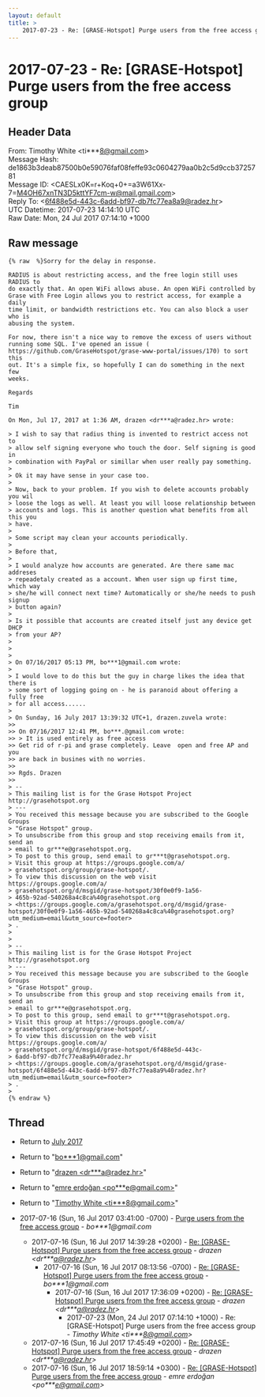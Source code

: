 ```yaml
---
layout: default
title: >
    2017-07-23 - Re: [GRASE-Hotspot] Purge users from the free access group
---
```


# 2017-07-23 - Re: [GRASE-Hotspot] Purge users from the free access group

## Header Data

From: Timothy White \<ti***8@gmail.com\><br>
Message Hash: de1863b3deab87500b0e59076faf08feffe93c0604279aa0b2c5d9ccb3725781<br>
Message ID: \<CAESLx0K=r+Koq+0+=a3W61Xx-7=M4OH67xnTN3D5kttYF7cm-w@mail.gmail.com\><br>
Reply To: \<6f488e5d-443c-6add-bf97-db7fc77ea8a9@radez.hr\><br>
UTC Datetime: 2017-07-23 14:14:10 UTC<br>
Raw Date: Mon, 24 Jul 2017 07:14:10 +1000<br>

## Raw message

```
{% raw  %}Sorry for the delay in response.

RADIUS is about restricting access, and the free login still uses RADIUS to
do exactly that. An open WiFi allows abuse. An open WiFi controlled by
Grase with Free Login allows you to restrict access, for example a daily
time limit, or bandwidth restrictions etc. You can also block a user who is
abusing the system.

For now, there isn't a nice way to remove the excess of users without
running some SQL. I've opened an issue (
https://github.com/GraseHotspot/grase-www-portal/issues/170) to sort this
out. It's a simple fix, so hopefully I can do something in the next few
weeks.

Regards

Tim

On Mon, Jul 17, 2017 at 1:36 AM, drazen <dr***a@radez.hr> wrote:

> I wish to say that radius thing is invented to restrict access not to
> allow self signing everyone who touch the door. Self signing is good in
> combination with PayPal or simillar when user really pay something.
>
> Ok it may have sense in your case too.
>
> Now, back to your problem. If you wish to delete accounts probably you wil
> loose the logs as well. At least you will loose relationship between
> accounts and logs. This is another question what benefits from all this you
> have.
>
> Some script may clean your accounts periodically.
>
> Before that,
>
> I would analyze how accounts are generated. Are there same mac addreses
> repeadetaly created as a account. When user sign up first time, which way
> she/he will connect next time? Automatically or she/he needs to push signup
> button again?
>
> Is it possible that accounts are created itself just any device get DHCP
> from your AP?
>
>
>
> On 07/16/2017 05:13 PM, bo***1@gmail.com wrote:
>
> I would love to do this but the guy in charge likes the idea that there is
> some sort of logging going on - he is paranoid about offering a fully free
> for all access......
>
> On Sunday, 16 July 2017 13:39:32 UTC+1, drazen.zuvela wrote:
>>
>> On 07/16/2017 12:41 PM, bo***.@gmail.com wrote:
>> > It is used entirely as free access
>> Get rid of r-pi and grase completely. Leave  open and free AP and you
>> are back in busines with no worries.
>>
>> Rgds. Drazen
>>
> --
> This mailing list is for the Grase Hotspot Project http://grasehotspot.org
> ---
> You received this message because you are subscribed to the Google Groups
> "Grase Hotspot" group.
> To unsubscribe from this group and stop receiving emails from it, send an
> email to gr***e@grasehotspot.org.
> To post to this group, send email to gr***t@grasehotspot.org.
> Visit this group at https://groups.google.com/a/
> grasehotspot.org/group/grase-hotspot/.
> To view this discussion on the web visit https://groups.google.com/a/
> grasehotspot.org/d/msgid/grase-hotspot/30f0e0f9-1a56-
> 465b-92ad-540268a4c8ca%40grasehotspot.org
> <https://groups.google.com/a/grasehotspot.org/d/msgid/grase-hotspot/30f0e0f9-1a56-465b-92ad-540268a4c8ca%40grasehotspot.org?utm_medium=email&utm_source=footer>
> .
>
>
> --
> This mailing list is for the Grase Hotspot Project http://grasehotspot.org
> ---
> You received this message because you are subscribed to the Google Groups
> "Grase Hotspot" group.
> To unsubscribe from this group and stop receiving emails from it, send an
> email to gr***e@grasehotspot.org.
> To post to this group, send email to gr***t@grasehotspot.org.
> Visit this group at https://groups.google.com/a/
> grasehotspot.org/group/grase-hotspot/.
> To view this discussion on the web visit https://groups.google.com/a/
> grasehotspot.org/d/msgid/grase-hotspot/6f488e5d-443c-
> 6add-bf97-db7fc77ea8a9%40radez.hr
> <https://groups.google.com/a/grasehotspot.org/d/msgid/grase-hotspot/6f488e5d-443c-6add-bf97-db7fc77ea8a9%40radez.hr?utm_medium=email&utm_source=footer>
> .
>
{% endraw %}
```

## Thread

+ Return to [July 2017](/archive/2017/07)

+ Return to "[bo***1<span>@</span>gmail.com](/authors/bo___1_at_gmail_com)"
+ Return to "[drazen <dr***a<span>@</span>radez.hr>](/authors/dr___a_at_radez_hr)"
+ Return to "[emre erdoğan <po***e<span>@</span>gmail.com>](/authors/po___e_at_gmail_com)"
+ Return to "[Timothy White <ti***8<span>@</span>gmail.com>](/authors/ti___8_at_gmail_com)"

+ 2017-07-16 (Sun, 16 Jul 2017 03:41:00 -0700) - [Purge users from the free access group](/archive/2017/07/01fff6037981124de053a8f15f41a9b3d89b863023f73598636bfc3e517f566f) - _bo***1@gmail.com_
  + 2017-07-16 (Sun, 16 Jul 2017 14:39:28 +0200) - [Re: [GRASE-Hotspot] Purge users from the free access group](/archive/2017/07/7811808271d2d7d01039cd76b0e7b5ae5973ae884f56b26ce5543f85f949cbf5) - _drazen \<dr***a@radez.hr\>_
    + 2017-07-16 (Sun, 16 Jul 2017 08:13:56 -0700) - [Re: [GRASE-Hotspot] Purge users from the free access group](/archive/2017/07/832df8639546b046789487f962b1926dc84272af5c75aeeaacff78fda4ef51eb) - _bo***1@gmail.com_
      + 2017-07-16 (Sun, 16 Jul 2017 17:36:09 +0200) - [Re: [GRASE-Hotspot] Purge users from the free access group](/archive/2017/07/d6b45aca1d16da519cb63e51312c825ae163da003e9f526dea2ff625499aeb34) - _drazen \<dr***a@radez.hr\>_
        + 2017-07-23 (Mon, 24 Jul 2017 07:14:10 +1000) - Re: [GRASE-Hotspot] Purge users from the free access group - _Timothy White \<ti***8@gmail.com\>_
  + 2017-07-16 (Sun, 16 Jul 2017 17:45:49 +0200) - [Re: [GRASE-Hotspot] Purge users from the free access group](/archive/2017/07/5d3861534382e9e1b89e426fa25370e273568cc14a95d3d1081588eaf0dec930) - _drazen \<dr***a@radez.hr\>_
  + 2017-07-16 (Sun, 16 Jul 2017 18:59:14 +0300) - [Re: [GRASE-Hotspot] Purge users from the free access group](/archive/2017/07/ddff44e71bd1987dfd55c74a01d31853fd4a4951b38085b66ea0a17524f2d52f) - _emre erdoğan \<po***e@gmail.com\>_

